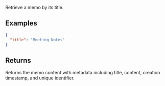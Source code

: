 Retrieve a memo by its title.

## Examples

```json
{
  "title": "Meeting Notes"
}
```

## Returns

Returns the memo content with metadata including title, content, creation timestamp, and unique identifier.
